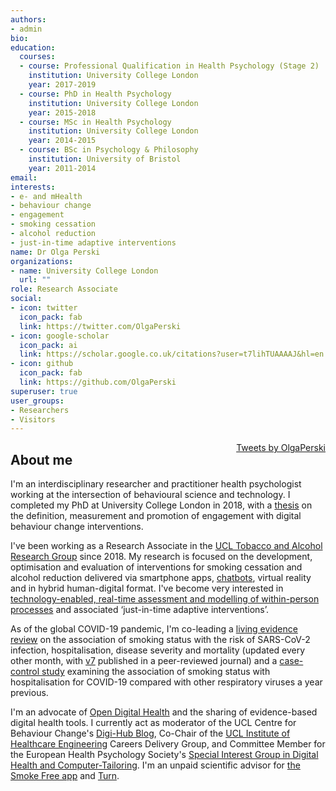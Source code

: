 ```yaml
---
authors:
- admin
bio:
education:
  courses:
  - course: Professional Qualification in Health Psychology (Stage 2) 
    institution: University College London
    year: 2017-2019
  - course: PhD in Health Psychology
    institution: University College London
    year: 2015-2018
  - course: MSc in Health Psychology
    institution: University College London
    year: 2014-2015
  - course: BSc in Psychology & Philosophy
    institution: University of Bristol
    year: 2011-2014
email:
interests:
- e- and mHealth
- behaviour change
- engagement
- smoking cessation
- alcohol reduction
- just-in-time adaptive interventions
name: Dr Olga Perski
organizations:
- name: University College London
  url: ""
role: Research Associate
social:
- icon: twitter
  icon_pack: fab
  link: https://twitter.com/OlgaPerski
- icon: google-scholar
  icon_pack: ai
  link: https://scholar.google.co.uk/citations?user=t7lihTUAAAAJ&hl=en
- icon: github
  icon_pack: fab
  link: https://github.com/OlgaPerski
superuser: true
user_groups:
- Researchers
- Visitors
---
```

<html>
<style>
  .twitter {
    float: right;
    margin-left: 50px;
}
</style>
<body>
  <div class="twitter">
<a class="twitter-timeline" data-height="1200" data-width="200" href="https://twitter.com/OlgaPerski?ref_src=twsrc%5Etfw">Tweets by OlgaPerski</a> <script async src="https://platform.twitter.com/widgets.js" charset="utf-8"></script>
</div>
  <div class="container wrapper">
</html>

<h2>About me</h2>

I'm an interdisciplinary researcher and practitioner health psychologist working at the intersection of behavioural science and technology. I completed my PhD at University College London in 2018, with a <a href="https://discovery.ucl.ac.uk/id/eprint/10063428/">thesis</a> on the definition, measurement and promotion of engagement with digital behaviour change interventions.

I've been working as a Research Associate in the <a href="https://www.ucl.ac.uk/epidemiology-health-care/research/behavioural-science-and-health/research/ucl-tobacco-alcohol-research-group-utarg">UCL Tobacco and Alcohol Research Group</a> since 2018. My research is focused on the development, optimisation and evaluation of interventions for smoking cessation and alcohol reduction delivered via smartphone apps, <a href="https://journals.sagepub.com/doi/full/10.1177/2055207619880676">chatbots</a>, virtual reality and in hybrid human-digital format. I've become very interested in <a href="https://academic.oup.com/tbm/advance-article/doi/10.1093/tbm/ibaa026/5838784">technology-enabled, real-time assessment and modelling of within-person processes</a> and associated ‘just-in-time adaptive interventions’.

As of the global COVID-19 pandemic, I'm co-leading a <a href="https://www.qeios.com/read/UJR2AW.10">living evidence review</a> on the association of smoking status with the risk of SARS-CoV-2 infection, hospitalisation, disease severity and mortality (updated every other month, with <a href="https://onlinelibrary.wiley.com/doi/10.1111/add.15276">v7</a> published in a peer-reviewed journal) and a <a href="https://www.medrxiv.org/content/10.1101/2020.11.26.20238469v1.full">case-control study</a> examining the association of smoking status with hospitalisation for COVID-19 compared with other respiratory viruses a year previous.

I'm an advocate of <a href="https://www.opendigitalhealth.org/">Open Digital Health</a> and the sharing of evidence-based digital health tools. I currently act as moderator of the UCL Centre for Behaviour Change's <a href="https://blogs.ucl.ac.uk/cbc-digi-hub-blog/">Digi-Hub Blog</a>, Co-Chair of the <a href="https://www.ucl.ac.uk/healthcare-engineering/">UCL Institute of Healthcare Engineering</a> Careers Delivery Group, and Committee Member for the European Health Psychology Society's <a href="https://twitter.com/ehpsdigihealth?lang=en">Special Interest Group in Digital Health and Computer-Tailoring</a>. I'm an unpaid scientific advisor for <a href="https://smokefreeapp.com/">the Smoke Free app</a> and <a href="https://www.turn.io/">Turn</a>.